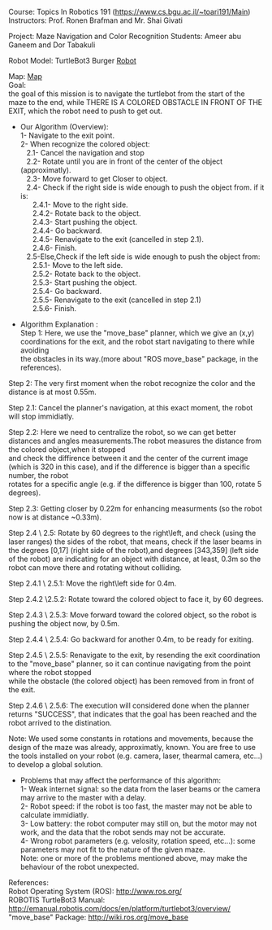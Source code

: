 
Course: Topics In Robotics 191 (https://www.cs.bgu.ac.il/~toari191/Main)
        Instructors: Prof. Ronen Brafman and Mr. Shai Givati


Project: Maze Navigation and Color Recognition
         Students: Ameer abu Ganeem and Dor Tabakuli


Robot Model: TurtleBot3 Burger
[Robot](AdditionalFiles/robot.png)

Map:
[Map](AdditionalFiles/map.png)  
Goal:  
the goal of this mission is to navigate the turtlebot from the start of the maze to the end, while THERE IS A COLORED OBSTACLE IN FRONT OF THE EXIT, which the robot need to push to get out.  

- Our Algorithm (Overview):  
1- Navigate to the exit point.  
2- When recognize the colored object:  
    &nbsp;&nbsp;&nbsp;2.1- Cancel the navigation and stop  
    &nbsp;&nbsp;&nbsp;2.2- Rotate until you are in front of the center of the object (approximatly).  
    &nbsp;&nbsp;&nbsp;2.3- Move forward to get Closer to object.  
    &nbsp;&nbsp;&nbsp;2.4- Check if the right side is wide enough to push the object from. if it is:  
    &nbsp;&nbsp;&nbsp;&nbsp;&nbsp;&nbsp;2.4.1- Move to the right side.  
    &nbsp;&nbsp;&nbsp;&nbsp;&nbsp;&nbsp;2.4.2- Rotate back to the object.  
    &nbsp;&nbsp;&nbsp;&nbsp;&nbsp;&nbsp;2.4.3- Start pushing the object.  
    &nbsp;&nbsp;&nbsp;&nbsp;&nbsp;&nbsp;2.4.4- Go backward.  
    &nbsp;&nbsp;&nbsp;&nbsp;&nbsp;&nbsp;2.4.5- Renavigate to the exit (cancelled in step 2.1).  
    &nbsp;&nbsp;&nbsp;&nbsp;&nbsp;&nbsp;2.4.6- Finish.  
    &nbsp;&nbsp;&nbsp;2.5-Else,Check if the left side is wide enough to push the object from:  
    &nbsp;&nbsp;&nbsp;&nbsp;&nbsp;&nbsp;2.5.1- Move to the left side.  
    &nbsp;&nbsp;&nbsp;&nbsp;&nbsp;&nbsp;2.5.2- Rotate back to the object.  
    &nbsp;&nbsp;&nbsp;&nbsp;&nbsp;&nbsp;2.5.3- Start pushing the object.  
    &nbsp;&nbsp;&nbsp;&nbsp;&nbsp;&nbsp;2.5.4- Go backward.  
    &nbsp;&nbsp;&nbsp;&nbsp;&nbsp;&nbsp;2.5.5- Renavigate to the exit (cancelled in step 2.1)  
    &nbsp;&nbsp;&nbsp;&nbsp;&nbsp;&nbsp;2.5.6- Finish.  


- Algorithm Explanation :  
Step 1: Here, we use the "move_base" planner, which we give an (x,y) coordinations for the exit, and the robot start navigating to there while avoiding  
        the obstacles in its way.(more about "ROS move_base" package, in the references).  
  
Step 2: The very first moment when the robot recognize the color and the distance is at most 0.55m.  
  
Step 2.1: Cancel the planner's navigation, at this exact moment, the robot will stop immidiatly.  
  
Step 2.2: Here we need to centralize the robot, so we can get better distances and angles measurements.The robot measures the distance from the colored object,when it stopped  
          and check the diffirence between it and the center of the current image (which is 320 in this case), and if the difference is bigger than a specific number, the robot  
          rotates for a specific angle (e.g. if the difference is bigger than 100, rotate 5 degrees).  
  
Step 2.3: Getting closer by 0.22m for enhancing measurments (so the robot now is at distance ~0.33m).  
 
Step 2.4 \ 2.5: Rotate by 60 degrees to the right\left, and check (using the laser ranges) the sides of the robot, that means, check if the laser beams in the degrees [0,17] (right side of                  the robot),and degrees [343,359] (left side of the robot) are indicating for an object with distance, at least, 0.3m so the robot can move there and rotating without                        colliding.  
  
Step 2.4.1 \ 2.5.1: Move the right\left side for 0.4m.  
  
Step 2.4.2 \2.5.2: Rotate toward the colored object to face it, by 60 degrees.  
  
Step 2.4.3 \ 2.5.3: Move forward toward the colored object, so the robot is pushing the object now, by 0.5m.  
  
Step 2.4.4 \ 2.5.4: Go backward for another 0.4m, to be ready for exiting.  
  
Step 2.4.5 \ 2.5.5: Renavigate to the exit, by resending the exit coordination to the "move_base" planner, so it can continue navigating from the point where the robot stopped  
                    while the obstacle (the colored object) has been removed from in front of the exit.  
  
Step 2.4.6 \ 2.5.6: The execution will considered done when the planner returns "SUCCESS", that indicates that the goal has been reached and the robot arrived to the distination.  
  
  
Note: We used some constants in rotations and movements, because the design of the maze was already, approximatly, known. You are free to use the tools installed on your robot (e.g. camera,        laser, thearmal camera, etc...) to develop a global solution.  
  
- Problems that may affect the performance of this algorithm:  
    1- Weak internet signal: so the data from the laser beams or the camera may arrive to the master with a delay.  
    2- Robot speed: if the robot is too fast, the master may not be able to calculate immidiatly.  
    3- Low battery: the robot computer may still on, but the motor may not work, and the data that the robot sends may not be accurate.  
    4- Wrong robot parameters (e.g. velosity, rotation speed, etc...): some parameters may not fit to the nature of the given maze.  
  Note: one or more of the problems mentioned above, may make the behaviour of the robot unexpected.  
  
  
 References:  
    Robot Operating System (ROS): http://www.ros.org/   
    ROBOTIS TurtleBot3 Manual: http://emanual.robotis.com/docs/en/platform/turtlebot3/overview/  
    "move_base" Package: http://wiki.ros.org/move_base  